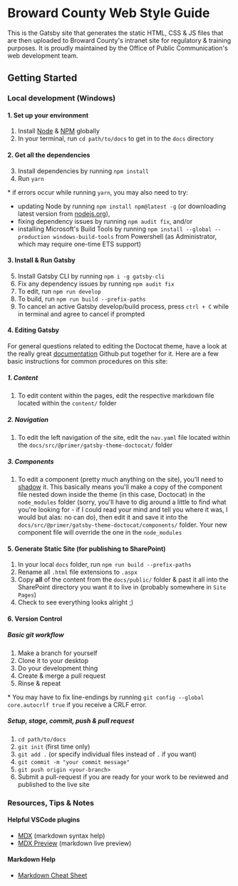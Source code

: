 # Broward County Web Style Guide

This is the Gatsby site that generates the static HTML, CSS & JS files that are then uploaded to Broward County's intranet site for regulatory & training purposes. It is proudly maintained by the Office of Public Communication's web development team.

## Getting Started

### Local development (Windows)

#### 1. Set up your environment

1. Install [Node](https://nodejs.org) & [NPM](https://www.npmjs.com/get-npm) globally
2. In your terminal, run `cd path/to/docs` to get in to the `docs` directory

#### 2. Get all the dependencies

3. Install dependencies by running `npm install`
4. Run `yarn`

\* if errors occur while running `yarn`, you may also need to try:

- updating Node by running `npm install npm@latest -g` (or downloading latest version from [nodejs.org](https://nodejs.org)),
- fixing dependency issues by running `npm audit fix`, and/or
- installing Microsoft's Build Tools by running `npm install --global --production windows-build-tools` from Powershell (as Administrator, which may require one-time ETS support)

#### 3. Install & Run Gatsby

5. Install Gatsby CLI by running `npm i -g gatsby-cli`
6. Fix any dependency issues by running `npm audit fix`
7. To edit, run `npm run develop`
8. To build, run `npm run build --prefix-paths`
9. To cancel an active Gatsby develop/build process, press `ctrl + C` while in terminal and agree to cancel if prompted

#### 4. Editing Gatsby

For general questions related to editing the Doctocat theme, have a look at the really great [documentation](https://primer.style/doctocat/usage/customization) Github put together for it. Here are a few basic instructions for common procedures on this site:

##### 1. Content

1. To edit content within the pages, edit the respective markdown file located within the `content/` folder

##### 2. Navigation

1. To edit the left navigation of the site, edit the `nav.yaml` file located within the `docs/src/@primer/gatsby-theme-doctocat/` folder

##### 3. Components

1. To edit a component (pretty much anything on the site), you'll need to [shadow](https://www.gatsbyjs.org/blog/2019-04-29-component-shadowing/) it. This basically means you'll make a copy of the component file nested down inside the theme (in this case, Doctocat) in the `node_modules` folder (sorry, you'll have to dig around a little to find what you're looking for - if I could read your mind and tell you where it was, I would but alas: no can do), then edit it and save it into the `docs/src/@primer/gatsby-theme-doctocat/components/` folder. Your new component file will override the one in the `node_modules`

#### 5. Generate Static Site (for publishing to SharePoint)

1. In your local `docs` folder, run `npm run build --prefix-paths`
2. Rename all `.html` file extensions to `.aspx`
3. Copy **all** of the content from the `docs/public/` folder & past it all into the SharePoint directory you want it to live in (probably somewhere in `Site Pages`)
4. Check to see everything looks alright ;)

#### 6. Version Control

##### Basic git workflow

1. Make a branch for yourself
2. Clone it to your desktop
3. Do your development thing
4. Create & merge a pull request
5. Rinse & repeat

\* You may have to fix line-endings by running `git config --global core.autocrlf true` if you receive a CRLF error.

##### Setup, stage, commit, push & pull request

1. `cd path/to/docs`
2. `git init` (first time only)
3. `git add .` (or specify individual files instead of `.` if you want)
4. `git commit -m "your commit message"`
5. `git push origin <your-branch>`
6. Submit a pull-request if you are ready for your work to be reviewed and published to the live site

### Resources, Tips & Notes

#### Helpful VSCode plugins

- [MDX](https://marketplace.visualstudio.com/items?itemName=silvenon.mdx) (markdown syntax help)
- [MDX Preview](https://marketplace.visualstudio.com/items?itemName=xyc.vscode-mdx-preview) (markdown live preview)

#### Markdown Help

- [Markdown Cheat Sheet](https://www.markdownguide.org/cheat-sheet/)
